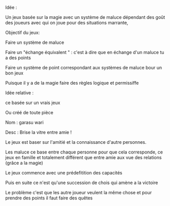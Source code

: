 

Idée :

Un jeux basée sur la magie avec un système de maluce dépendant des goût des joueurs avec qui on joue pour des situations marrante, 


Objectif du jeux: 

Faire un système de maluce 

Faire un "échange équivalent " : c'est à dire que en échange d'un maluce tu a des points

Faire un système de point correspondant aux systèmes de maluce bour un bon jeux 

Puisque il y a de la magie faire des règles logique et permissiffe 

Idée relative : 

ce basée sur un vrais jeux

Ou créé de toute pièce 





Nom : garasu wari

Desc : Brise la vitre entre amie !


Le jeux est baser sur l'amitié et la connaissance d'autre personnes.

Les maluce ce base entre chaque personne pour que cela corresponde, ce jeux en famille et totalement différent que entre amie aux vue des relations (grâce a la magie)

Le jeux commence avec une prédefitition des capacités 

Puis en suite ce n'est qu'une succession de chois qui amène a la victoire 

Le problème c'est que les autre joueur veulent la même chose et pour prendre des points il faut faire des quêtes 

